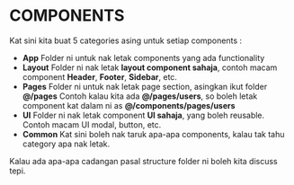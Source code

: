 # COMPONENTS

Kat sini kita buat 5 categories asing untuk setiap components :

- **App**
  Folder ni untuk nak letak components yang ada functionality
- **Layout**
  Folder ni nak letak **layout component sahaja**, contoh macam component **Header**, **Footer**, **Sidebar**, etc.
- **Pages**
  Folder ni untuk nak letak page section, asingkan ikut folder **@/pages**
  Contoh kalau kita ada **@/pages/users**, so boleh letak component kat dalam ni as **@/components/pages/users**
- **UI**
  Folder ni nak letak component **UI sahaja**, yang boleh reusable. Contoh macam UI modal, button, etc.
- **Common**
  Kat sini boleh nak taruk apa-apa components, kalau tak tahu category apa nak letak.

Kalau ada apa-apa cadangan pasal structure folder ni boleh kita discuss tepi.
